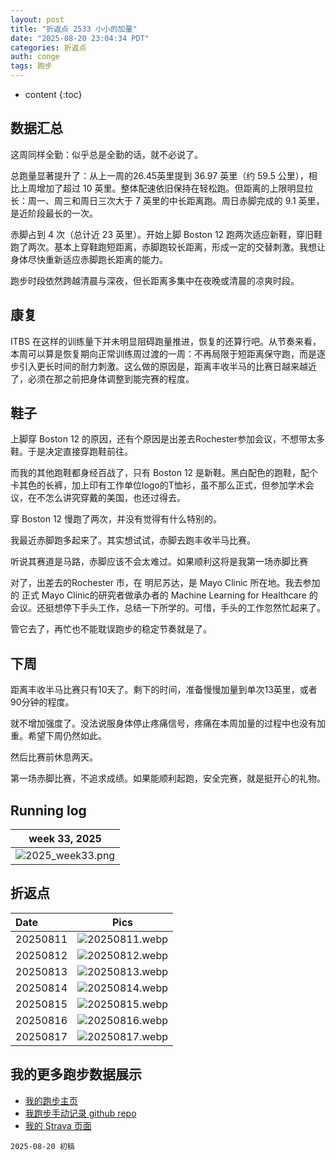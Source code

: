 ```yaml
---
layout: post
title: "折返点 2533 小小的加量"
date: "2025-08-20 23:04:34 PDT"
categories: 折返点
auth: conge
tags: 跑步
---
```

* content
{:toc}

## 数据汇总

这周同样全勤：似乎总是全勤的话，就不必说了。

总跑量显著提升了：从上一周的26.45英里提到 36.97 英里（约 59.5 公里），相比上周增加了超过 10 英里。整体配速依旧保持在轻松跑。但距离的上限明显拉长：周一、周三和周日三次大于 7 英里的中长距离跑。周日赤脚完成的 9.1 英里，是近阶段最长的一次。

赤脚占到 4 次（总计近 23 英里）。开始上脚 Boston 12 跑两次适应新鞋，穿旧鞋跑了两次。基本上穿鞋跑短距离，赤脚跑较长距离，形成一定的交替刺激。我想让身体尽快重新适应赤脚跑长距离的能力。




跑步时段依然跨越清晨与深夜，但长距离多集中在夜晚或清晨的凉爽时段。

## 康复

ITBS 在这样的训练量下并未明显阻碍跑量推进，恢复的还算行吧。从节奏来看，本周可以算是恢复期向正常训练周过渡的一周：不再局限于短距离保守跑，而是逐步引入更长时间的耐力刺激。这么做的原因是，距离丰收半马的比赛日越来越近了，必须在那之前把身体调整到能完赛的程度。

## 鞋子

上脚穿 Boston 12 的原因，还有个原因是出差去Rochester参加会议，不想带太多鞋。于是决定直接穿跑鞋前往。

而我的其他跑鞋都身经百战了，只有 Boston 12 是新鞋。黑白配色的跑鞋，配个卡其色的长裤，加上印有工作单位logo的T恤衫，虽不那么正式，但参加学术会议，在不怎么讲究穿戴的美国，也还过得去。

穿 Boston 12 慢跑了两次，并没有觉得有什么特别的。

我最近赤脚跑多起来了。其实想试试，赤脚去跑丰收半马比赛。

听说其赛道是马路，赤脚应该不会太难过。如果顺利这将是我第一场赤脚比赛

对了，出差去的Rochester 市，在 明尼苏达，是 Mayo Clinic 所在地。我去参加的 正式 Mayo Clinic的研究者做承办者的 Machine Learning for Healthcare 的会议。还挺想停下手头工作，总结一下所学的。可惜，手头的工作忽然忙起来了。

管它去了，再忙也不能耽误跑步的稳定节奏就是了。

## 下周

距离丰收半马比赛只有10天了。剩下的时间，准备慢慢加量到单次13英里，或者90分钟的程度。

就不增加强度了。没法说服身体停止疼痛信号，疼痛在本周加量的过程中也没有加重。希望下周仍然如此。

然后比赛前休息两天。

第一场赤脚比赛，不追求成绩。如果能顺利起跑，安全完赛，就是挺开心的礼物。

## Running log

|                             week 33, 2025                              |
| :--------------------------------------------------------------------: |
| ![2025_week33.png](https://s2.loli.net/2025/08/21/p1nrLcXP3kfoIDA.png) |

## 折返点

| Date     |                                Pics                                   |
| :------- | :-------------------------------------------------------------------: |
| 20250811 | ![20250811.webp](https://s2.loli.net/2025/08/21/ebXthUd4IuLQDZ5.webp) |
| 20250812 | ![20250812.webp](https://s2.loli.net/2025/08/21/bNAa7PtrDCJExnz.webp) |
| 20250813 | ![20250813.webp](https://s2.loli.net/2025/08/21/rIWi6JAKVzMSujn.webp) |
| 20250814 | ![20250814.webp](https://s2.loli.net/2025/08/21/pRbjqX9PBwOvKUE.webp) |
| 20250815 | ![20250815.webp](https://s2.loli.net/2025/08/21/k7WZUhKYBOCVipo.webp) |
| 20250816 | ![20250816.webp](https://s2.loli.net/2025/08/21/QKvtnU2CWZLsYEu.webp) |
| 20250817 | ![20250817.webp](https://s2.loli.net/2025/08/21/UwdOaRfgsvJq8pz.webp) |

## 我的更多跑步数据展示

*   [我的跑步主页](https://conge.livingwithfcs.org/running_page/)
*   [我跑步手动记录 github repo](https://github.com/conge/RunningStreak)
*   [我的 Strava 页面](https://www.strava.com/athletes/57680242)

```
2025-08-20 初稿
```